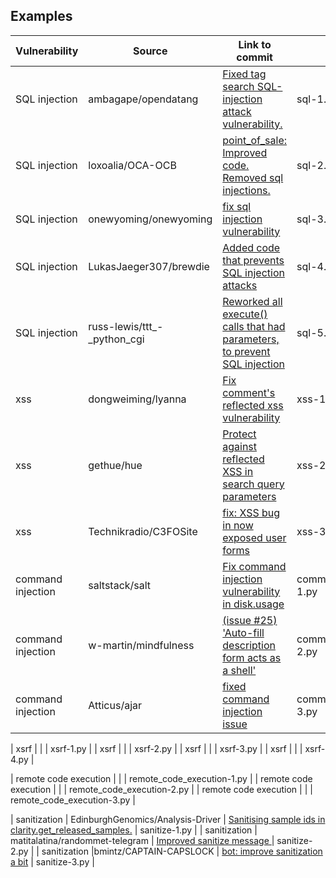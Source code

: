 
## Examples




| Vulnerability        | Source  | Link to commit         | File |
| --------------------|--------- |-------------| -----|
| SQL injection        | ambagape/opendatang | [Fixed tag search SQL-injection attack vulnerability.](https://github.com/ambagape/opendatang/commit/f020853c54a1851f196d7fd8897c4620bccf9f6c) | sql-1.py |
| SQL injection        |  loxoalia/OCA-OCB  | [point_of_sale: Improved code. Removed sql injections.](https://github.com/loxoalia/OCA-OCB/commit/b48fb1cde6b7bbc49f502974a034ee1cf7e87e6c)   | sql-2.py |
| SQL injection        | onewyoming/onewyoming  | [fix sql injection vulnerability ](https://github.com/onewyoming/onewyoming/commit/54fc7b076fda2de74eeb55e6b75b28e09ef231c2)  | sql-3.py |
| SQL injection        | LukasJaeger307/brewdie  | [Added code that prevents SQL injection attacks](https://github.com/LukasJaeger307/brewdie/commit/c603201e401e414097358f32a23ca5521aa39dec) | sql-4.py |
| SQL injection        | russ-lewis/ttt_-_python_cgi  | [Reworked all execute() calls that had parameters, to prevent SQL injection](https://github.com/russ-lewis/ttt_-_python_cgi/commit/6096f43fd4b2d91211eec4614b7960c0816900da)| sql-5.py |
|xss| dongweiming/lyanna | [Fix comment's reflected xss vulnerability ](https://github.com/dongweiming/lyanna/commit/fcefac79e4b7601e81a3b3fe0ad26ab18ee95d7d) | xss-1.py |
|xss| gethue/hue| [ Protect against reflected XSS in search query parameters](https://github.com/gethue/hue/commit/37b529b1f9aeb5d746599a9ed4e2288cf3ad3e1d) | xss-2.py |
|xss| Technikradio/C3FOSite | [fix: XSS bug in now exposed user forms ](https://github.com/Technikradio/C3FOCSite/commit/6e330d4d44bbfdfce9993dffea97008276771600) | xss-3.py|
| command injection        | saltstack/salt  | [Fix command injection vulnerability in disk.usage](https://github.com/saltstack/salt/commit/ebdef37b7e5d2b95a01d34b211c61c61da67e46a) | command_injection-1.py |
| command injection        | w-martin/mindfulness  | [(issue #25) 'Auto-fill description form acts as a shell'](https://github.com/w-martin/mindfulness/commit/62e1d5ce9deb57468cf917ce0ce838120ec84c46) | command_injection-2.py |
| command injection        |  Atticus/ajar | [fixed command injection issue](https://github.com/Atticuss/ajar/commit/5ed8aba271ad20e6168f2e3bd6c25ba89b84484f) | command_injection-3.py |

| xsrf        |  | []() | xsrf-1.py |
| xsrf        |  | []() | xsrf-2.py |
| xsrf        |  | []() | xsrf-3.py |
| xsrf        |  | []() | xsrf-4.py |

| remote code execution        |  | []() | remote_code_execution-1.py |
| remote code execution        |  | []() | remote_code_execution-2.py |
| remote code execution        |  | []() | remote_code_execution-3.py |

| sanitization        | EdinburghGenomics/Analysis-Driver | [ Sanitising sample ids in clarity.get_released_samples.](https://github.com/EdinburghGenomics/Analysis-Driver/commit/4dd59ba3302126bb3a31f24b385c714aaf0bfa86) | sanitize-1.py |
| sanitization        | matitalatina/randommet-telegram | [Improved sanitize message ](https://github.com/matitalatina/randommet-telegram/commit/a59f62da51c13bd655bb685db776ef9293a1d0a2) | sanitize-2.py |
| sanitization        |bmintz/CAPTAIN-CAPSLOCK  | [bot: improve sanitization a bit](https://github.com/bmintz/CAPTAIN-CAPSLOCK/commit/a70f89c14cdd079db8bd1edd2f9db5376fea543b) | sanitize-3.py |
